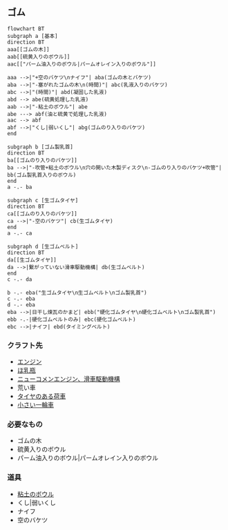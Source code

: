 ## ゴム
```mermaid
flowchart BT
subgraph a [基本]
direction BT
aaa[[ゴムの木]]
aab[[硫黄入りのボウル]]
aac[["パーム油入りのボウル|パームオレイン入りのボウル"]]

aaa -->|"+空のバケツ\nナイフ"| aba(ゴムの木とバケツ)
aba -->|"-塞がれたゴムの木\n(時間)"| abc(乳液入りのバケツ)
abc -->|"(時間)"| abd(凝固した乳液)
abd --> abe(硫黄処理した乳液)
aab -->|"-粘土のボウル"| abe
abe ---> abf(油と硫黄で処理した乳液)
aac --> abf
abf -->|"くし|弱いくし"| abg(ゴムのり入りのバケツ)
end

subgraph b [ゴム製乳首]
direction BT
ba[[ゴムのり入りのバケツ]]
ba -->|"-吹管+粘土のボウル\n穴の開いた木製ディスク\n-ゴムのり入りのバケツ+吹管"| bb(ゴム製乳首入りのボウル)
end
a -.- ba

subgraph c [生ゴムタイヤ]
direction BT
ca[[ゴムのり入りのバケツ]]
ca -->|"-空のバケツ"| cb(生ゴムタイヤ)
end
a -.- ca

subgraph d [生ゴムベルト]
direction BT
da[[生ゴムタイヤ]]
da -->|繋がっていない滑車駆動機構| db(生ゴムベルト)
end
c -.- da

b -.- eba("生ゴムタイヤ\n生ゴムベルト\nゴム製乳首")
c -.- eba
d -.- eba
eba -->|日干し煉瓦のかまど| ebb("硬化ゴムタイヤ\n硬化ゴムベルト\nゴム製乳首")
ebb -.-|硬化ゴムベルトのみ| ebc(硬化ゴムベルト)
ebc -->|ナイフ| ebd(タイミングベルト)
```
### クラフト先
* [エンジン](https://github.com/aya-0p/yah-craft-recipe/blob/main/Engine-craft.md)
* [ほ乳瓶](https://github.com/aya-0p/yah-craft-recipe/blob/main/Glass.md)
* [ニューコメンエンジン、滑車駆動機構](https://github.com/aya-0p/yah-craft-recipe/blob/main/Newcomen-tools.md)
* 荒い車
* [タイヤのある荷車](https://github.com/aya-0p/yah-craft-recipe/blob/main/2.23.0/Horse-drawn-cart.md)
* [小さい一輪車](https://github.com/aya-0p/yah-craft-recipe/blob/main/Wheelbarrow.md)
### 必要なもの
* ゴムの木
* 硫黄入りのボウル
* パーム油入りのボウル|パームオレイン入りのボウル
### 道具
* [粘土のボウル](https://github.com/aya-0p/yah-craft-recipe/blob/main/Clay.md)
* くし|弱いくし
* ナイフ
* 空のバケツ

